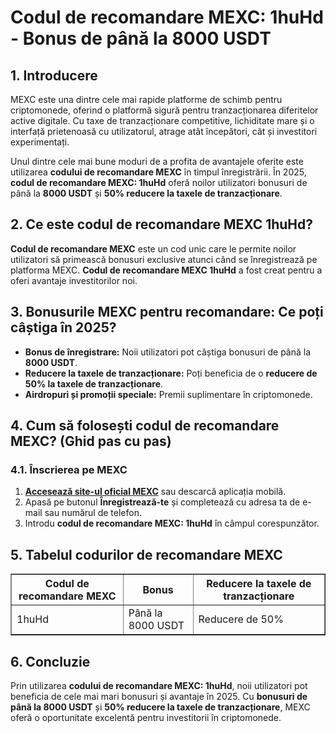 <h1>Codul de recomandare MEXC: 1huHd - Bonus de până la 8000 USDT</h1>
<h2>1. Introducere</h2>
<p>MEXC este una dintre cele mai rapide platforme de schimb pentru criptomonede, oferind o platformă sigură pentru tranzacționarea diferitelor active digitale. Cu taxe de tranzacționare competitive, lichiditate mare și o interfață prietenoasă cu utilizatorul, atrage atât începători, cât și investitori experimentați.</p>
<p>Unul dintre cele mai bune moduri de a profita de avantajele oferite este utilizarea <strong>codului de recomandare MEXC</strong> în timpul înregistrării. În 2025, <strong>codul de recomandare MEXC: 1huHd</strong> oferă noilor utilizatori bonusuri de până la <strong>8000 USDT</strong> și <strong>50% reducere la taxele de tranzacționare</strong>.</p>

<h2>2. Ce este codul de recomandare MEXC 1huHd?</h2>
<p><strong>Codul de recomandare MEXC</strong> este un cod unic care le permite noilor utilizatori să primească bonusuri exclusive atunci când se înregistrează pe platforma MEXC. <strong>Codul de recomandare MEXC 1huHd</strong> a fost creat pentru a oferi avantaje investitorilor noi.</p>

<h2>3. Bonusurile MEXC pentru recomandare: Ce poți câștiga în 2025?</h2>
<ul>
    <li><strong>Bonus de înregistrare:</strong> Noii utilizatori pot câștiga bonusuri de până la <strong>8000 USDT</strong>.</li>
    <li><strong>Reducere la taxele de tranzacționare:</strong> Poți beneficia de o <strong>reducere de 50% la taxele de tranzacționare</strong>.</li>
    <li><strong>Airdropuri și promoții speciale:</strong> Premii suplimentare în criptomonede.</li>
</ul>

<h2>4. Cum să folosești codul de recomandare MEXC? (Ghid pas cu pas)</h2>
<h3>4.1. Înscrierea pe MEXC</h3>
<ol>
    <li><strong><a href="https://www.mexc.com/register?inviteCode=mexc-1huHd" target="_blank">Accesează site-ul oficial MEXC</a></strong> sau descarcă aplicația mobilă.</li>
    <li>Apasă pe butonul <strong>Înregistrează-te</strong> și completează cu adresa ta de e-mail sau numărul de telefon.</li>
    <li>Introdu <strong>codul de recomandare MEXC: 1huHd</strong> în câmpul corespunzător.</li>
</ol>

<h2>5. Tabelul codurilor de recomandare MEXC</h2>
<table border="1">
    <tr>
        <th>Codul de recomandare MEXC</th>
        <th>Bonus</th>
        <th>Reducere la taxele de tranzacționare</th>
    </tr>
    <tr>
        <td>1huHd</td>
        <td>Până la 8000 USDT</td>
        <td>Reducere de 50%</td>
    </tr>
</table>

<h2>6. Concluzie</h2>
<p>Prin utilizarea <strong>codului de recomandare MEXC: 1huHd</strong>, noii utilizatori pot beneficia de cele mai mari bonusuri și avantaje în 2025. Cu <strong>bonusuri de până la 8000 USDT</strong> și <strong>50% reducere la taxele de tranzacționare</strong>, MEXC oferă o oportunitate excelentă pentru investitorii în criptomonede.</p>
